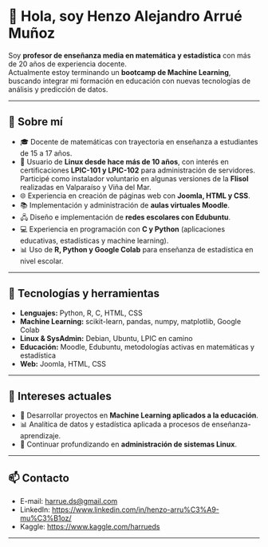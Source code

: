 # 👋 Hola, soy Henzo Alejandro Arrué Muñoz  

Soy **profesor de enseñanza media en matemática y estadística** con más de 20 años de experiencia docente.  
Actualmente estoy terminando un **bootcamp de Machine Learning**, buscando integrar mi formación en educación con nuevas tecnologías de análisis y predicción de datos.  

---

## 🚀 Sobre mí  

- 🎓 Docente de matemáticas con trayectoria en enseñanza a estudiantes de 15 a 17 años.  
- 🐧 Usuario de **Linux desde hace más de 10 años**, con interés en certificaciones **LPIC-101 y LPIC-102** para administración de servidores. Participé como instalador voluntario en algunas versiones de la **Flisol** realizadas en Valparaíso y Viña del Mar.
- 🌐 Experiencia en creación de páginas web con **Joomla, HTML y CSS**.  
- 📚 Implementación y administración de **aulas virtuales Moodle**.  
- 🖧 Diseño e implementación de **redes escolares con Edubuntu**.  
- 💻 Experiencia en programación con **C y Python** (aplicaciones educativas, estadísticas y machine learning).  
- 📊 Uso de **R, Python y Google Colab** para enseñanza de estadística en nivel escolar.  

---

## 🧰 Tecnologías y herramientas  

- **Lenguajes:** Python, R, C, HTML, CSS  
- **Machine Learning:** scikit-learn, pandas, numpy, matplotlib, Google Colab  
- **Linux & SysAdmin:** Debian, Ubuntu, LPIC en camino  
- **Educación:** Moodle, Edubuntu, metodologías activas en matemáticas y estadística  
- **Web:** Joomla, HTML, CSS  

---

## 🎯 Intereses actuales  

- 🤖 Desarrollar proyectos en **Machine Learning aplicados a la educación**.  
- 📊 Analítica de datos y estadística aplicada a procesos de enseñanza-aprendizaje.  
- 🐧 Continuar profundizando en **administración de sistemas Linux**.  

---

## 📫 Contacto  

- E-mail: harrue.ds@gmail.com
- LinkedIn: https://www.linkedin.com/in/henzo-arru%C3%A9-mu%C3%B1oz/
- Kaggle: https://www.kaggle.com/harrueds

---
